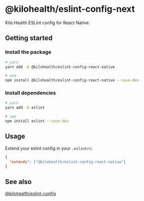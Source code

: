# @kilohealth/eslint-config-next

Kilo.Health ESLint config for React Native.

## Getting started

### Install the package

```bash
# yarn
yarn add -D @kilohealth/eslint-config-react-native

# npm
npm install @kilohealth/eslint-config-react-native --save-dev
```

### Install dependencies

```bash
# yarn
yarn add -D eslint

# npm
npm install eslint --save-dev
```

## Usage

Extend your eslint config in your `.eslintrc`:

```json
{
  "extends": ["@kilohealth/eslint-config-react-native"]
}
```

## See also

[@kilohealth/eslint-config](https://npm.im/@kilohealth/eslint-config)
